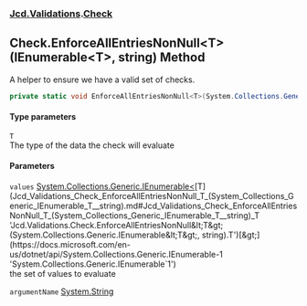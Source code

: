 ### [Jcd.Validations](Jcd_Validations.md 'Jcd.Validations').[Check](Jcd_Validations_Check.md 'Jcd.Validations.Check')
## Check.EnforceAllEntriesNonNull&lt;T&gt;(IEnumerable&lt;T&gt;, string) Method
A helper to ensure we have a valid set of checks.  
```csharp
private static void EnforceAllEntriesNonNull<T>(System.Collections.Generic.IEnumerable<T> values, string argumentName=null);
```
#### Type parameters
<a name='Jcd_Validations_Check_EnforceAllEntriesNonNull_T_(System_Collections_Generic_IEnumerable_T__string)_T'></a>
`T`  
The type of the data the check will evaluate
  
#### Parameters
<a name='Jcd_Validations_Check_EnforceAllEntriesNonNull_T_(System_Collections_Generic_IEnumerable_T__string)_values'></a>
`values` [System.Collections.Generic.IEnumerable&lt;](https://docs.microsoft.com/en-us/dotnet/api/System.Collections.Generic.IEnumerable-1 'System.Collections.Generic.IEnumerable`1')[T](Jcd_Validations_Check_EnforceAllEntriesNonNull_T_(System_Collections_Generic_IEnumerable_T__string).md#Jcd_Validations_Check_EnforceAllEntriesNonNull_T_(System_Collections_Generic_IEnumerable_T__string)_T 'Jcd.Validations.Check.EnforceAllEntriesNonNull&lt;T&gt;(System.Collections.Generic.IEnumerable&lt;T&gt;, string).T')[&gt;](https://docs.microsoft.com/en-us/dotnet/api/System.Collections.Generic.IEnumerable-1 'System.Collections.Generic.IEnumerable`1')  
the set of values to evaluate
  
<a name='Jcd_Validations_Check_EnforceAllEntriesNonNull_T_(System_Collections_Generic_IEnumerable_T__string)_argumentName'></a>
`argumentName` [System.String](https://docs.microsoft.com/en-us/dotnet/api/System.String 'System.String')  
  
